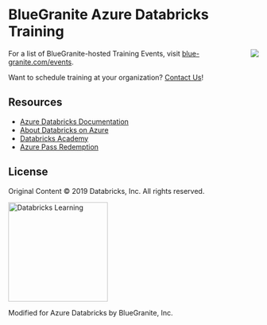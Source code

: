 # BlueGranite Azure Databricks Training

<img src="https://www.blue-granite.com/hs-fs/hubfs/logo-2.png?width=186&name=logo-2.png" align = "right">

For a list of BlueGranite-hosted Training Events, visit [blue-granite.com/events](https://www.blue-granite.com/events).

Want to schedule training at your organization? [Contact Us](https://www.blue-granite.com/contact-us)!

## Resources
- [Azure Databricks Documentation](https://docs.azuredatabricks.net/)
- [About Databricks on Azure](https://azure.microsoft.com/en-us/services/databricks/)
- [Databricks Academy](https://academy.databricks.com/)
- [Azure Pass Redemption](https://www.microsoftazurepass.com/Home/HowTo)

## License
Original Content &copy; 2019 Databricks, Inc. All rights reserved.

<img src="https://cdn2.hubspot.net/hubfs/438089/docs/training/dblearning-banner.png" alt="Databricks Learning" width="200">

Modified for Azure Databricks by BlueGranite, Inc.
